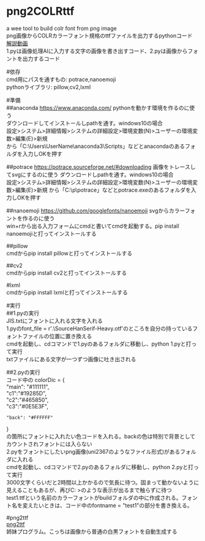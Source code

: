 # png2COLRttf  
a wee tool to build colr font from png image  
png画像からCOLRカラーフォント規格のttfファイルを出力するpythonコード  
[解説動画](https://www.nicovideo.jp/watch/sm41984071)  
1.pyは画像処理AIに入力する文字の画像を書き出すコード、2.pyは画像からフォントを出力するコード
  
#依存  
cmd用にパスを通すもの: potrace,nanoemoji  
pythonライブラリ: pillow,cv2,lxml  
  
#準備  
##anaconda https://www.anaconda.com/ pythonを動かす環境を作るのに使う  
ダウンロードしてインストールしpathを通す。windows10の場合  
設定>システム>詳細情報>システムの詳細設定>環境変数(N)>ユーザーの環境変数>編集(E)>新規  
から「C:\Users\UserName\anaconda3\Scripts」などとanacondaのあるフォルダを入力しOKを押す  
  
##potrace https://potrace.sourceforge.net/#downloading 画像をトレースしてsvgにするのに使う
ダウンロードしpathを通す。windows10の場合  
設定>システム>詳細情報>システムの詳細設定>環境変数(N)>ユーザーの環境変数>編集(E)>新規
から「C:\p\potrace」などとpotrace.exeのあるフォルダを入力しOKを押す
 
##nanoemoji https://github.com/googlefonts/nanoemoji svgからカラーフォントを作るのに使う  
win+rから出る入力フォームにcmdと書いてcmdを起動する。pip install nanoemojiと打ってインストールする  
  
##pillow  
cmdからpip install pillowと打ってインストールする  

##cv2  
cmdからpip install cv2と打ってインストールする  
  
#lxml  
cmdからpip install lxmlと打ってインストールする  
  
#実行  
##1.pyの実行  
JIS.txtにフォントに入れる文字を入れる  
1.pyのfont_file = r'.\SourceHanSerif-Heavy.otf'のところを自分の持っているフォントファイルの位置に置き換える  
cmdを起動し、cdコマンドで1.pyのあるフォルダに移動し、python 1.pyと打って実行  
txtファイルにある文字が一つずつ画像に吐き出される  
  
##2.pyの実行  
コード中の
colorDic = {  
    "main": "#111111",  
    "c1":"#19285D",  
    "c2":"#465850",  
    "c3":"#0E5E3F",  
  
    "back": "#FFFFFF"  
}  
の箇所にフォントに入れたい色コードを入れる。backの色は特別で背景としてカウントされフォントには入らない  
2.pyをフォントにしたいpng画像(uni2367のようなファイル形式)があるフォルダに入れる  
cmdを起動し、cdコマンドで2.pyのあるフォルダに移動し、python 2.pyと打って実行  
3000文字くらいだと2時間以上かかるので気長に待つ。固まって動かないように見えることもあるが、再びC: >のような表示が出るまで触らずに待つ  
test1.ttfという名前のカラーフォントがbuildフォルダの中に作成される。フォント名を変えたいときは、コード中のfontname = "test1"の部分を書き換える。  
  
#png2ttf  
[png2ttf](https://github.com/Mikanixonable/png2ttf)  
姉妹プログラム。こっちは画像から普通の白黒フォントを自動生成する
